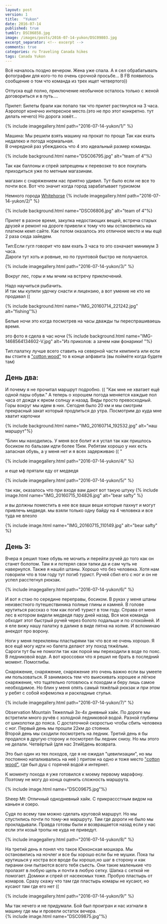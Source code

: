 ```yaml
---
layout: post
version: 1
title:  "Yukon"
date: 2016-07-14
published: true
tumblr: DSC06858.jpg
image: /images/posts/2016-07-14-yukon/DSC09803.jpg
excerpt_separator: <!-- excerpt -->
comments: true
categories: ru Traveling Canada hikes
tags: Canada Yukon
---
```


Всё началось поздно вечером.  Жена уже спала. А я сел обрабатывать фотографии для кого-то по очень срочной просьбе...
В FB появилось сообщение о том что команда из трех ищет четвертого)) 

<!-- excerpt -->

Отпуска ещё полно, приключение необычное осталось только с женой договориться и в путь.... 

Прилет:
Билеты брали как попало так что прилет растянулся на 3 часа.  
Аэропорт конечно интересное место.(это не про этот конкретно. тут делать нечего)
Но дорога зовёт... 

{% include imagegallery.html path="2016-07-14-yukon/1/" %}

Машина:
Мы решили взять машину на прокат по проще
Так как ехать недалеко и погода нормальная.   
В очередной раз убеждаюсь что 4 это идеальный размер команды.

{% include background.html name="DSC06795.jpg" alt="team of 4"%}

Так как баллоны и спрей запрещены к перевозке то все покупать приходиться уже по метным магазинам.  

магазин с снаряжением нас приятно удивил.  Тут было если не все то почти все.  Вот что значит когда город зарабатывает туризмом

Немного города [Whitehorse](https://en.wikipedia.org/wiki/Whitehorse,_Yukon) 
{% include imagegallery.html path="2016-07-14-yukon/2/" %}

{% include background.html name="DSC06806.jpg" alt="team of 4"%}

Прилет в разное время,  закупка недостающих вещей, встреча старых друзей и ремонт на дороге привели к тому что мы остановились на платном кемп сайте. Как потом оказалось это отличное место и мы ещё 2 раза сюда зайедем. 

Тип:Если гугл говорит что вам ехать 3 часа то это означает минимум 3 часа.  
Дароги тут хоть и ровные,  но по грунтовой быстро не получается.  

{% include imagegallery.html path="2016-07-14-yukon/3/" %}

Вокруг лес, горы  и мы мчим на встречу приключений.  

Надо научиться рыбачить.  
И так мы купили удочку снасти и лицензию, а вот умение не кто не продавал ((

{% include background.html name="IMG_20160714_221242.jpg" alt="fishing"%}

Белые ночи это когда посмотрев на часы дважды ты переспрашиваешь время.  

это фото я сдела в час ночи 
{% include background.html name="IMG-1468564134602-V.jpg" alt="Из приколов: а зачем нам фонарики! "%}

Тип:палатку лучше всего ставить на северной части кемпинга или если вы стоите в ["cotton wood"](cottonwoodpark.ca) то в конце алфавита (вы поймёте когда будете там) 

## День два:
И почему я не прочитал маршрут подробно.  ((
"Как мне не хватает ещё одной пары обуви."
А теперь о хорошем погода меняется каждые пол часа от дождя к ярком солнцу и назад.  Виды просто превосходный.  Горы вокруг мы идем в них.  Сегодня было 20 км и мы смотрим прекрасный закат который продлиться  до утра.  Посмотрим до куда мне хватит карточки

{% include background.html name="IMG_20160714_192532.jpg" alt="наш маршрут"%}

"Блин мы находились.  У меня  все болит и я устал так как пришлось босиком по бальзам идти более 15км. Ребятам хорошо у них есть запасная обувь, а у меня  нет и я всех задерживаю (( "

{% include imagegallery.html path="2016-07-14-yukon/4/" %}

и еще мф прятали еду от медведя 

{% include imagegallery.html path="2016-07-14-yukon/5/" %}

так как, оказалось что при входе вам дают вот такую штуку 
{% include image.html name="IMG_20160715_104826.jpg" alt="bear safty" %}

и вы должны поместить в нее все ваши веши которые пахнут и могут привлечь медведя. мы взяли только одну байду на 4 человека и все туда не влезло 

{% include image.html name="IMG_20160715_110149.jpg" alt="bear safty" %}

## День 3:
Вчера я решил тоже обувь не мочить и перейти ручей до того как он станет болотом. Там я и потерял свои тапки да и сам чуть не навернулся.  Также я нашёл штаны.  Хорошо что без человека.  Хотя нам говорили  что в том году тут погиб турист.  Ручей сбил его с ног и он не успел расстегнул рюкзак.

{% include imagegallery.html path="2016-07-14-yukon/6/" %}

И вот я стаю по середине переправы,  босиком. В руках у меня штаны неизвестного путешествиника полные глины и камней.  В голове крутиться рассказ о том как погиб турист в том году.  Справа от меня лес в котором видели медведя пару дней назад. Вся моя команда обходит этот быстрый ручей через болото подальше и по спокойней.  И я еле вижу нашу палатку в далике в виде пятна на холме.  И вспоминаю анекдот про ворону. 

Ноги у меня  переклеяны пластырями так что все не очень  хорошо. Я все ещё могу идти но балета делают эту поход тяжёлым.  
Сароги тут бы не помогли так как порой мы переходили в воде по пояс. В ледниковой воде.  А вот кроссовки что я решил не брать в последний момент.  Помоглибы.  

Снаряжение, снаряжение, снаряжение  это очень важно если вы умеете им пользоваться.  Я занимаюсь тем что выискивать хорошее и лёгкое снаряжение,  что тщательно готовлюсь к походам и беру лишь самое необходимое.  Но блин у меня опять самый тяжёлый рюкзак и при этом у ребят с собой кофемолка и раскладные стулья.  

{% include imagegallery.html path="2016-07-14-yukon/7/" %}

Observation Mountain 
Тяжеллый 3х-4х дневный хайк.  По дороге мы встретили много ручёв с холодной ледниковой водой.  Разной глубины от шиколотки до пояса. С  достаточной скоростью чтобы сбить человека с ног. 
Первый день мы прошли 22км до стоянки.  
Второй день мы сходили посмотреть на ледник. 
Третий день я бы продался в другую сторону и посмотрел бы ледник снизу.  Но мы этого не делали. 
Четвёртый (для нас 3тий)день возврата. 

Это был один из тех походов, где я не ожидал "цевилизации",  но мы постоянно наталкивались на неё )  притом на одно и тоже место ["cotton wood"](cottonwoodpark.ca), где был душ с горячей водой и интернет.  

К моменту похода я уже готовился к моему первому марафону.  Поэтому  не могу до конца оценить сложность маршрута. 

{% include image.html name="DSC09675.jpg"%}

Sheep Mt:
Отличный однодневный хайк. С прикрассстным видом на каньен и озеро. 

Судя по всему там можно сделать круговой маршрут.  Но мы спустились почти по тому-же маршруту.  Там где дороги не было мы прокладывали. Правда готовы были и возвращается назад если у нас если эти козьй тропы  не куда не приведут.  

{% include imagegallery.html path="2016-07-14-yukon/8/" %}

На третий день  я понял что такое Юкконская мошкара. Мы остановились на ночлег и все бы хорошо если бы не мушки.  Пока ты крутишься у костра все вроде бы хорошо,но шаг в сторону и как пирании они пытаются всего тебя съесть.  Они такие маленькие что пролазят в любую щель и почти в любую сетку.  Шапка с сеткой не помогает.  Домики и спрей от насекомых тоже.  Пробую пластырь от комаров.  Сразу скажу что там где пластырь комары не кусают, но кусают там где его нет ((

{% include imagegallery.html path="2016-07-14-yukon/9/" %}

Мы так нечего и не придумали.  Бой был проигран и нас изгнали в машину где мы и провели остаток вечера.  
{% include image.html name="DSC09875.jpg"%}
